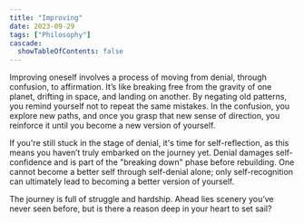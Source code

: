 ```yaml
---
title: "Improving"
date: 2023-09-29
tags: ["Philosophy"]
cascade:
  showTableOfContents: false
---
```

Improving oneself involves a process of moving from denial, through confusion, to affirmation. It’s like breaking free from the gravity of one planet, drifting in space, and landing on another. By negating old patterns, you remind yourself not to repeat the same mistakes. In the confusion, you explore new paths, and once you grasp that new sense of direction, you reinforce it until you become a new version of yourself.

If you're still stuck in the stage of denial, it's time for self-reflection, as this means you haven’t truly embarked on the journey yet. Denial damages self-confidence and is part of the "breaking down" phase before rebuilding. One cannot become a better self through self-denial alone; only self-recognition can ultimately lead to becoming a better version of yourself.

The journey is full of struggle and hardship. Ahead lies scenery you’ve never seen before, but is there a reason deep in your heart to set sail?
